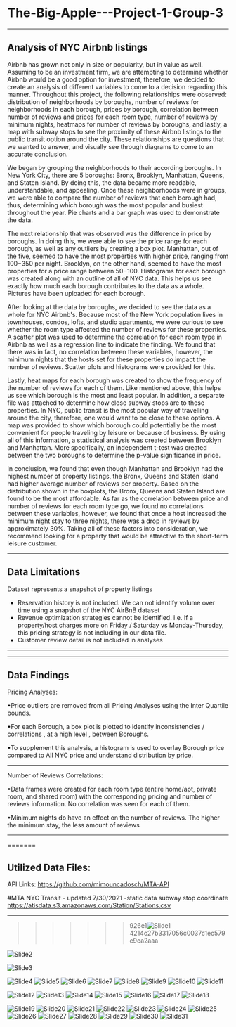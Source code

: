 # The-Big-Apple---Project-1-Group-3
-------------------------------------------------------------------------------
Analysis of NYC Airbnb listings
-------------------------------------------------------------------------------

Airbnb has grown not only in size or popularity, but in value as well. Assuming to be an investment firm, we are attempting to determine whether Airbnb would be a good option for investment, therefore, we decided to create an analysis of different variables to come to a decision regarding this manner. Throughout this project, the following relationships were observed: distribution of neighborhoods by boroughs, number of reviews for neighborhoods in each borough, prices by borough, correlation between number of reviews and prices for each room type, number of reviews by minimum nights, heatmaps for number of reviews by boroughs, and lastly, a map with subway stops to see the proximity of these Airbnb listings to the public transit option around the city. These relationships are questions that we wanted to answer, and visually see through diagrams to come to an accurate conclusion. 

We began by grouping the neighborhoods to their according boroughs. In New York City, there are 5 boroughs: Bronx, Brooklyn, Manhattan, Queens, and Staten Island. By doing this, the data became more readable, understandable, and appealing.  Once  these neighborhoods were in groups, we were able to compare the number of reviews that each borough had, thus, determining which borough was the most popular and busiest throughout the year. Pie charts and a bar graph was used to demonstrate the data.

The next relationship that was observed was the difference in price by boroughs. In doing this, we were able to see the price range for each borough, as well as any outliers by creating a box plot. Manhattan, out of the five, seemed to have the most properties with higher price, ranging from $100-$350 per night. Brooklyn, on the other hand, seemed to have the most properties for a price range between $50-$100. Histograms for each borough was created along with an outline of all of NYC data. This helps us see exactly how much each borough contributes to the data as a whole. Pictures have been uploaded for each borough.

After looking at the data by boroughs, we decided to see the data as a whole for NYC Airbnb's. Because most of the New York population lives in townhouses, condos, lofts, and studio apartments, we were curious to see whether the room type affected the number of reviews for these properties. A scatter plot was used to determine the correlation for each room type in Airbnb as well as a regression line to indicate the finding. We found that there was in fact, no correlation between these variables, however, the minimum nights that the hosts set for these properties do impact the number of reviews. Scatter plots and histograms were provided for this. 

Lastly, heat maps for each borough was created to show the frequency of the number of reviews for each of them. Like mentioned above, this helps us see which borough is the most and least popular. In addition, a separate file was attached to determine how close subway stops are to these properties. In NYC, public transit is the most popular way of travelling around the city, therefore, one would want to be close to these options. A map was provided to show which borough could potentially be the most convenient for people traveling by leisure or because of business. By using all of this information, a statistical analysis was created between Brooklyn and Manhattan. More specifically, an independent t-test was created between the two boroughs to determine the p-value significance in price. 

In conclusion, we found that even though Manhattan and Brooklyn had the highest number of property listings, the Bronx, Queens and Staten Island had higher average number of reviews per property. Based on the distribution shown in the boxplots, the Bronx, Queens and Staten Island are found to be the most affordable. As far as the correlation between price and number of reviews for each room type go, we found no correlations between these variables, however, we found that once a host increased the minimum night stay to three nights, there was a drop in reviews by approximately 30%. Taking all of these factors into consideration, we recommend looking for a property that would be attractive to the short-term leisure customer.

***********************************
Data Limitations
-----------------------------------
Dataset represents a snapshot of property listings
- Reservation history is not included. We can not identify volume over time using a snapshot of the NYC AirBnB dataset
- Revenue optimization strategies cannot be identified. i.e. If a property/host charges more on Friday / Saturday vs Monday-Thursday, this pricing strategy is not including in our data file.
- Customer review detail is not included in analyses

***********************************

***********************************
Data Findings
-----------------------------------
Pricing Analyses:

•Price outliers are removed from all Pricing Analyses using the Inter Quartile bounds. 

•For each Borough, a box plot is plotted to identify inconsistencies / correlations , at a high level , between Boroughs.

•To supplement this analysis, a histogram is used to overlay Borough price compared to All NYC price and understand distribution by price. 
***********************************

Number of Reviews Correlations:

•Data frames were created for each room type (entire home/apt, private room, and shared room) with the corresponding pricing and number of reviews information. No correlation was seen for each of them. 

•Minimum nights do have an effect on the number of reviews. The higher the minimum stay, the less amount of reviews
************************************


=======


Utilized Data Files:
-----------------------------------
API Links:
https://github.com/mimouncadosch/MTA-API

#MTA NYC Transit - updated 7/30/2021 -static data subway stop coordinate
https://atisdata.s3.amazonaws.com/Station/Stations.csv

**************************************

>>>>>>> 926e1![Slide1](https://user-images.githubusercontent.com/88807979/139542598-20db282e-377b-4a61-899e-85b17922855e.PNG)
4214c27b3317056c0037c1ec579c9ca2aaa
>>>>>>> 
![Slide2](https://user-images.githubusercontent.com/88807979/139542622-7e98ce89-bc0d-4247-a226-77d9b498668d.PNG)

![Slide3](https://user-images.githubusercontent.com/88807979/139542644-6b4a7775-3052-40da-9959-b542be1cfa7c.PNG)

![Slide4](https://user-images.githubusercontent.com/88807979/139542651-9c29e6c5-f1a8-40bc-a49a-7a4e6d4ce793.PNG)
![Slide5](https://user-images.githubusercontent.com/88807979/139542654-c945c7f5-cd3b-4d1d-8130-e74c34a07ffe.PNG)
![Slide6](https://user-images.githubusercontent.com/88807979/139542657-7f427fb1-64d6-423c-aa44-aed2f997bb5f.PNG)
![Slide7](https://user-images.githubusercontent.com/88807979/139542660-7a772712-c7b6-46ac-87d1-21dee390d808.PNG)
![Slide8](https://user-images.githubusercontent.com/88807979/139542664-3c97ec96-4424-44c6-99b9-945da9025fb8.PNG)
![Slide9](https://user-images.githubusercontent.com/88807979/139542670-8c65bde4-cde3-4a1e-aeb2-99332dcbb690.PNG)
![Slide10](https://user-images.githubusercontent.com/88807979/139542673-6d44a331-f790-4a48-9565-bf7ac912666b.PNG)
![Slide11](https://user-images.githubusercontent.com/88807979/139542698-27ab7ff3-b257-41be-92f8-4ff9ba46f4ab.PNG)

![Slide12](https://user-images.githubusercontent.com/88807979/139542705-af821e08-dcf1-45a3-b52e-704bc1dd26d2.PNG)
![Slide13](https://user-images.githubusercontent.com/88807979/139542712-c2b776c9-1530-4a55-9d30-d166f9d1e1bd.PNG)
![Slide14](https://user-images.githubusercontent.com/88807979/139542715-367e09d6-4943-4b50-9093-f3f356bcdf93.PNG)
![Slide15](https://user-images.githubusercontent.com/88807979/139542717-8a5698f4-da1f-4704-8ff8-7d29be18cecb.PNG)
![Slide16](https://user-images.githubusercontent.com/88807979/139542719-fae3f6db-fe8f-4d69-8bab-f910a6809b21.PNG)
![Slide17](https://user-images.githubusercontent.com/88807979/139542724-3489a844-96d4-4eef-9ea8-45a18f8bff93.PNG)
![Slide18](https://user-images.githubusercontent.com/88807979/139542767-4cb40d94-672c-4b00-9270-474bc3e232e2.PNG)

![Slide19](https://user-images.githubusercontent.com/88807979/139542734-f4318e38-0492-4046-991a-f73ec0376380.PNG)
![Slide20](https://user-images.githubusercontent.com/88807979/139542736-dec939bf-f49a-42d5-a95a-e43bed4ca03d.PNG)
![Slide21](https://user-images.githubusercontent.com/88807979/139542737-2624d1de-f82b-49bb-9549-fe5900d6a4a9.PNG)
![Slide22](https://user-images.githubusercontent.com/88807979/139542738-702cf5c2-d2aa-4bd6-86af-4b058b7a2cb5.PNG)
![Slide23](https://user-images.githubusercontent.com/88807979/139542740-93cb4129-905c-486f-832d-5f09cff1ca58.PNG)
![Slide24](https://user-images.githubusercontent.com/88807979/139542741-d426fb35-0e10-4e4e-8f59-b7250df13e8d.PNG)
![Slide25](https://user-images.githubusercontent.com/88807979/139542744-087a9b26-549d-4183-ae94-7c118ee5cf37.PNG)
![Slide26](https://user-images.githubusercontent.com/88807979/139542746-c31e30fe-5e60-4b7e-8cf4-215f68fe6c2c.PNG)
![Slide27](https://user-images.githubusercontent.com/88807979/139542747-8d65f3b5-c37a-455d-a5dd-316e94c4f0da.PNG)
![Slide28](https://user-images.githubusercontent.com/88807979/139542749-d2dd4741-0f1e-48f1-abd9-a0c089b1f95c.PNG)
![Slide29](https://user-images.githubusercontent.com/88807979/139542750-4b53e184-1a35-4c80-8e57-b9d75a74c145.PNG)
![Slide30](https://user-images.githubusercontent.com/88807979/139542751-108ed5ca-6893-4bb8-be45-01b9fbc34d90.PNG)
![Slide31](https://user-images.githubusercontent.com/88807979/139542753-480318f7-c386-4487-8874-29994df6eddc.PNG)
